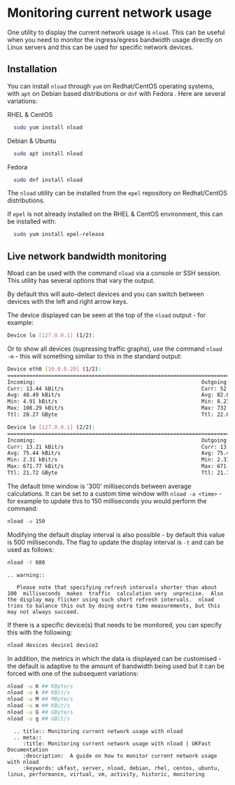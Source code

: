 # Monitoring current network usage

One utility to display the current network usage is `nload`. This can be useful when you need to monitor the ingress/egress bandwidth usage directly on Linux servers and this can be used for specific network devices.

## Installation

You can install `nload` through `yum` on Redhat/CentOS operating systems, with `apt` on Debian based distributions or `dnf` with Fedora . Here are several variations:

RHEL & CentOS
```bash
  sudo yum install nload
```

Debian & Ubuntu
```bash
  sudo apt install nload
```

Fedora
```bash
  sudo dnf install nload
```

The `nload` utility can be installed from the `epel` repository on Redhat/CentOS distributions.

If `epel` is not already installed on the RHEL & CentOS environment, this can be installed with:
```bash
  sudo yum install epel-release
```

## Live network bandwidth monitoring

Nload can be used with the command `nload` via a console or SSH session. This utility has several options that vary the output.

By default this will auto-detect devices and you can switch between devices with the left and right arrow keys.

The device displayed can be seen at the top of the `nload` output - for example:
```bash
Device lo [127.0.0.1] (1/2):
```

Or to show all devices (supressing traffic graphs), use the command `nload -m` - this will something similiar to this in the standard output:
```bash
Device eth0 [10.0.0.20] (1/2):
=============================================================================================================================
Incoming:                                                     Outgoing:
Curr: 13.44 kBit/s                                            Curr: 52.41 kBit/s
Avg: 48.49 kBit/s                                             Avg: 82.66 kBit/s
Min: 4.91 kBit/s                                              Min: 8.23 kBit/s
Max: 108.29 kBit/s                                            Max: 732.95 kBit/s
Ttl: 28.27 GByte                                              Ttl: 22.68 GByte

Device lo [127.0.0.1] (2/2):
=============================================================================================================================
Incoming:                                                     Outgoing:
Curr: 13.21 kBit/s                                            Curr: 13.21 kBit/s
Avg: 75.44 kBit/s                                             Avg: 75.44 kBit/s
Min: 2.31 kBit/s                                              Min: 2.31 kBit/s
Max: 671.77 kBit/s                                            Max: 671.77 kBit/s
Ttl: 21.72 GByte                                              Ttl: 21.72 GByte
```

The default time window is '300' milliseconds between average calculations. It can be set to a custom time window with `nload -a <time>` - for example to update this to 150 milliseconds you would perform the command:
```bash
nload -a 150
```

Modifying the default display interval is also possible - by default this value is 500 milliseconds. The flag to update the display interval is `-t` and can be used as follows:
```bash
nload -t 600
```

```eval_rst
.. warning::

   Please note that specifying refresh intervals shorter than about 100  milliseconds  makes  traffic  calculation very  unprecise.  Also  the display may flicker using such short refresh intervals.  nload tries to balance this out by doing extra time measurements, but this may not always succeed.
```

If there is a specific device(s) that needs to be monitored, you can specify this with the following:
```bash
nload devices device1 device2
```

In addition, the metrics in which the data is displayed can be customised - the default is adaptive to the amount of bandwidth being used but it can be forced with one of the subsequent variations:   
```bash
nload -u K ## KByte/s
nload -u k ## KBit/s
nload -u M ## MByte/s
nload -u m ## KBit/s
nload -u G ## GByte/s
nload -u g ## GBit/s
```

```eval_rst
  .. title:: Monitoring current network usage with nload
  .. meta::
     :title: Monitoring current network usage with nload | UKFast Documentation
     :description:  A guide on how to monitor current network usage with nload
     :keywords: ukfast, server, nload, debian, rhel, centos, ubuntu, linux, performance, virtual, vm, activity, historic, monitoring
